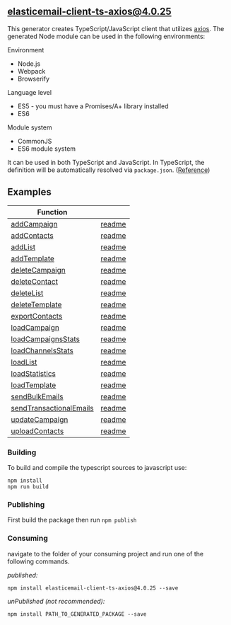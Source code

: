 ## elasticemail-client-ts-axios@4.0.25

This generator creates TypeScript/JavaScript client that utilizes [axios](https://github.com/axios/axios). The generated Node module can be used in the following environments:

Environment
* Node.js
* Webpack
* Browserify

Language level
* ES5 - you must have a Promises/A+ library installed
* ES6

Module system
* CommonJS
* ES6 module system

It can be used in both TypeScript and JavaScript. In TypeScript, the definition will be automatically resolved via `package.json`. ([Reference](https://www.typescriptlang.org/docs/handbook/declaration-files/consumption.html))


## Examples

Function ||
------------ | ------------- 
[addCampaign](examples/functions/addCampaign.ts) | [readme](examples/functions/addCampaign.md)
[addContacts](examples/functions/addContacts.ts) | [readme](examples/functions/addContacts.md)
[addList](examples/functions/addList.ts) | [readme](examples/functions/addList.md)
[addTemplate](examples/functions/addTemplate.ts) | [readme](examples/functions/addTemplate.md)
[deleteCampaign](examples/functions/deleteCampaign.ts) | [readme](examples/functions/deleteCampaign.md)
[deleteContact](examples/functions/deleteContact.ts) | [readme](examples/functions/deleteContact.md)
[deleteList](examples/functions/deleteList.ts) | [readme](examples/functions/deleteList.md)
[deleteTemplate](examples/functions/deleteTemplate.ts) | [readme](examples/functions/deleteTemplate.md)
[exportContacts](examples/functions/exportContacts.ts) | [readme](examples/functions/exportContacts.md)
[loadCampaign](examples/functions/loadCampaign.ts) | [readme](examples/functions/loadCampaign.md)
[loadCampaignsStats](examples/functions/loadCampaignsStats.ts) | [readme](examples/functions/loadCampaignsStats.md)
[loadChannelsStats](examples/functions/loadChannelsStats.ts) | [readme](examples/functions/loadChannelsStats.md)
[loadList](examples/functions/loadList.ts) | [readme](examples/functions/loadList.md)
[loadStatistics](examples/functions/loadStatistics.ts) | [readme](examples/functions/loadStatistics.md)
[loadTemplate](examples/functions/loadTemplate.ts) | [readme](examples/functions/loadTemplate.md)
[sendBulkEmails](examples/functions/sendBulkEmails.ts) | [readme](examples/functions/sendBulkEmails.md)
[sendTransactionalEmails](examples/functions/sendTransactionalEmails.ts) | [readme](examples/functions/sendTransactionalEmails.md)
[updateCampaign](examples/functions/updateCampaign.ts) | [readme](examples/functions/updateCampaign.md)
[uploadContacts](examples/functions/uploadContacts.ts) | [readme](examples/functions/uploadContacts.md)

### Building

To build and compile the typescript sources to javascript use:
```
npm install
npm run build
```

### Publishing

First build the package then run `npm publish`

### Consuming

navigate to the folder of your consuming project and run one of the following commands.

_published:_

```
npm install elasticemail-client-ts-axios@4.0.25 --save
```

_unPublished (not recommended):_

```
npm install PATH_TO_GENERATED_PACKAGE --save
```
